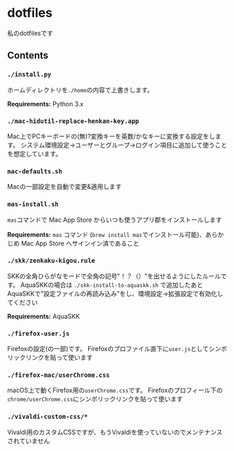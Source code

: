 # dotfiles

私のdotfilesです

## Contents

### `./install.py`

ホームディレクトリを`./home`の内容で上書きします。

**Requirements:** Python 3.x


### `./mac-hidutil-replace-henkan-key.app`

Mac上でPCキーボードの(無)?変換キーを英数/かなキーに変換する設定をします。
システム環境設定→ユーザーとグループ→ログイン項目に追加して使うことを想定しています。

### `mac-defaults.sh`

Macの一部設定を自動で変更&適用します

### `mas-install.sh`

`mas`コマンドで Mac App Store からいつも使うアプリ郡をインストールします

**Requirements:** `mas` コマンド (`brew install mas`でインストール可能)、あらかじめ Mac App Store へサインイン済であること

### `./skk/zenkaku-kigou.rule`

SKKの全角ひらがなモードで全角の記号"！？（）"を出せるようにしたルールです。
AquaSKKの場合は `./skk-install-to-aquaskk.sh` で追加したあとAquaSKKで"設定ファイルの再読み込み"をし、環境設定→拡張設定で有効化してください

**Requirements:** AquaSKK

### `./firefox-user.js`

Firefoxの設定(の一部)です。
Firefoxのプロファイル直下に`user.js`としてシンボリックリンクを貼って使います

### `./firefox-mac/userChrome.css`

macOS上で動くFirefox用の`userChrome.css`です。
Firefoxのプロフィール下の`chrome/userChrome.css`にシンボリックリンクを貼って使います

### `./vivaldi-custom-css/*`

Vivaldi用のカスタムCSSですが、もうVivaldiを使っていないのでメンテナンスされていません